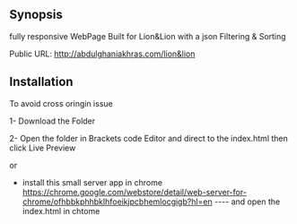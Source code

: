 ## Synopsis

fully responsive WebPage Built for Lion&Lion with a json Filtering & Sorting


Public URL: http://abdulghaniakhras.com/lion&lion

## Installation

To avoid cross oringin issue 

1- Download the Folder 

2- Open the folder in Brackets code Editor and direct to the index.html then click Live Preview


or 


- install this small server app in chrome https://chrome.google.com/webstore/detail/web-server-for-chrome/ofhbbkphhbklhfoeikjpcbhemlocgigb?hl=en ---- and open the index.html in chtome
